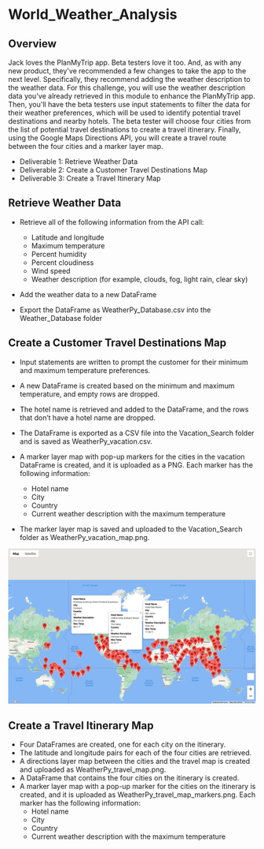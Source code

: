 # World_Weather_Analysis

## Overview

Jack loves the PlanMyTrip app. Beta testers love it too. And, as with any new product, they've recommended a few changes to take the app to the next level. Specifically, they recommend adding the weather description to the weather data.
For this challenge, you will use the weather description data you've already retrieved in this module to enhance the PlanMyTrip app. Then, you'll have the beta testers use input statements to filter the data for their weather preferences, which will be used to identify potential travel destinations and nearby hotels. The beta tester will choose four cities from the list of potential travel destinations to create a travel itinerary. Finally, using the Google Maps Directions API, you will create a travel route between the four cities and a marker layer map.

* Deliverable 1: Retrieve Weather Data
* Deliverable 2: Create a Customer Travel Destinations Map
* Deliverable 3: Create a Travel Itinerary Map

## Retrieve Weather Data 

* Retrieve all of the following information from the API call:
   - Latitude and longitude
   - Maximum temperature
   - Percent humidity
   - Percent cloudiness
   - Wind speed
   - Weather description (for example, clouds, fog, light rain, clear sky)

* Add the weather data to a new DataFrame 
* Export the DataFrame as WeatherPy_Database.csv into the Weather_Database folder 

## Create a Customer Travel Destinations Map

* Input statements are written to prompt the customer for their minimum and maximum temperature preferences. 
* A new DataFrame is created based on the minimum and maximum temperature, and empty rows are dropped.
* The hotel name is retrieved and added to the DataFrame, and the rows that don’t have a hotel name are dropped. 
* The DataFrame is exported as a CSV file into the Vacation_Search folder and is saved as WeatherPy_vacation.csv.
* A marker layer map with pop-up markers for the cities in the vacation DataFrame is created, and it is uploaded as a PNG. Each marker has the following information: 
   - Hotel name
   - City
   - Country
   - Current weather description with the maximum temperature

* The marker layer map is saved and uploaded to the Vacation_Search folder as WeatherPy_vacation_map.png.

![WeatherPy_vation_map](https://github.com/cbrito3/World_Weather_Analysis/blob/main/Vacation_Search/WeatherPy_vation_map.png)

## Create a Travel Itinerary Map 

* Four DataFrames are created, one for each city on the itinerary. 
* The latitude and longitude pairs for each of the four cities are retrieved. 
* A directions layer map between the cities and the travel map is created and uploaded as WeatherPy_travel_map.png. 
* A DataFrame that contains the four cities on the itinerary is created. 
* A marker layer map with a pop-up marker for the cities on the itinerary is created, and it is uploaded as WeatherPy_travel_map_markers.png. Each marker has the following information: 
    - Hotel name
    - City
    - Country
    - Current weather description with the maximum temperature
